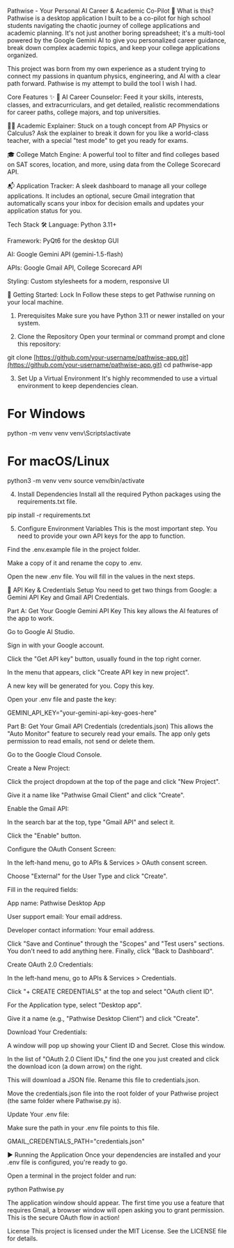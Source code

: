 Pathwise - Your Personal AI Career & Academic Co-Pilot 🚀
What is this?
Pathwise is a desktop application I built to be a co-pilot for high school students navigating the chaotic journey of college applications and academic planning. It's not just another boring spreadsheet; it's a multi-tool powered by the Google Gemini AI to give you personalized career guidance, break down complex academic topics, and keep your college applications organized.

This project was born from my own experience as a student trying to connect my passions in quantum physics, engineering, and AI with a clear path forward. Pathwise is my attempt to build the tool I wish I had.

Core Features ✨
🧠 AI Career Counselor: Feed it your skills, interests, classes, and extracurriculars, and get detailed, realistic recommendations for career paths, college majors, and top universities.

👨‍🏫 Academic Explainer: Stuck on a tough concept from AP Physics or Calculus? Ask the explainer to break it down for you like a world-class teacher, with a special "test mode" to get you ready for exams.

🎓 College Match Engine: A powerful tool to filter and find colleges based on SAT scores, location, and more, using data from the College Scorecard API.

📬 Application Tracker: A sleek dashboard to manage all your college applications. It includes an optional, secure Gmail integration that automatically scans your inbox for decision emails and updates your application status for you.

Tech Stack 🛠️
Language: Python 3.11+

Framework: PyQt6 for the desktop GUI

AI: Google Gemini API (gemini-1.5-flash)

APIs: Google Gmail API, College Scorecard API

Styling: Custom stylesheets for a modern, responsive UI

🚀 Getting Started: Lock In
Follow these steps to get Pathwise running on your local machine.

1. Prerequisites
Make sure you have Python 3.11 or newer installed on your system.

2. Clone the Repository
Open your terminal or command prompt and clone this repository:

git clone [https://github.com/your-username/pathwise-app.git](https://github.com/your-username/pathwise-app.git)
cd pathwise-app

3. Set Up a Virtual Environment
It's highly recommended to use a virtual environment to keep dependencies clean.

# For Windows
python -m venv venv
venv\Scripts\activate

# For macOS/Linux
python3 -m venv venv
source venv/bin/activate

4. Install Dependencies
Install all the required Python packages using the requirements.txt file.

pip install -r requirements.txt

5. Configure Environment Variables
This is the most important step. You need to provide your own API keys for the app to function.

Find the .env.example file in the project folder.

Make a copy of it and rename the copy to .env.

Open the new .env file. You will fill in the values in the next steps.

🔑 API Key & Credentials Setup
You need to get two things from Google: a Gemini API Key and Gmail API Credentials.

Part A: Get Your Google Gemini API Key
This key allows the AI features of the app to work.

Go to Google AI Studio.

Sign in with your Google account.

Click the "Get API key" button, usually found in the top right corner.

In the menu that appears, click "Create API key in new project".

A new key will be generated for you. Copy this key.

Open your .env file and paste the key:

GEMINI_API_KEY="your-gemini-api-key-goes-here"

Part B: Get Your Gmail API Credentials (credentials.json)
This allows the "Auto Monitor" feature to securely read your emails. The app only gets permission to read emails, not send or delete them.

Go to the Google Cloud Console.

Create a New Project:

Click the project dropdown at the top of the page and click "New Project".

Give it a name like "Pathwise Gmail Client" and click "Create".

Enable the Gmail API:

In the search bar at the top, type "Gmail API" and select it.

Click the "Enable" button.

Configure the OAuth Consent Screen:

In the left-hand menu, go to APIs & Services > OAuth consent screen.

Choose "External" for the User Type and click "Create".

Fill in the required fields:

App name: Pathwise Desktop App

User support email: Your email address.

Developer contact information: Your email address.

Click "Save and Continue" through the "Scopes" and "Test users" sections. You don't need to add anything here. Finally, click "Back to Dashboard".

Create OAuth 2.0 Credentials:

In the left-hand menu, go to APIs & Services > Credentials.

Click "+ CREATE CREDENTIALS" at the top and select "OAuth client ID".

For the Application type, select "Desktop app".

Give it a name (e.g., "Pathwise Desktop Client") and click "Create".

Download Your Credentials:

A window will pop up showing your Client ID and Secret. Close this window.

In the list of "OAuth 2.0 Client IDs," find the one you just created and click the download icon (a down arrow) on the right.

This will download a JSON file. Rename this file to credentials.json.

Move the credentials.json file into the root folder of your Pathwise project (the same folder where Pathwise.py is).

Update Your .env file:

Make sure the path in your .env file points to this file.

GMAIL_CREDENTIALS_PATH="credentials.json"

▶️ Running the Application
Once your dependencies are installed and your .env file is configured, you're ready to go.

Open a terminal in the project folder and run:

python Pathwise.py

The application window should appear. The first time you use a feature that requires Gmail, a browser window will open asking you to grant permission. This is the secure OAuth flow in action!

License
This project is licensed under the MIT License. See the LICENSE file for details.